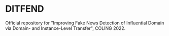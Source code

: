 # DITFEND
Official repository for "Improving Fake News Detection of Influential Domain via Domain- and Instance-Level Transfer", COLING 2022.
